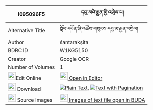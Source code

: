 |I095096F5|དབུ་མའི་རྒྱན་གྱི་འགྲེལ་པ། 
| --- | --- 
|Alternative Title |སློབ་དཔོན་ཞི་འཚོས་གསུངས་དབུ་མ་རྒྱན་འགྲེལ།
|Author| śantarakṣita
|BDRC ID | W1KG5150
|Creator | Google OCR
|Number of Volumes| 1
|<img width="25" src="https://img.icons8.com/color/25/000000/edit-property.png">Edit Online| [<img width="25" src="https://avatars.githubusercontent.com/u/45091458?s=200&v=4"> Open in Editor](http://editor.openpecha.org/I095096F5)
|<img width="25" src="https://img.icons8.com/fluent/48/000000/download-2.png"/>  Download | [![](https://img.icons8.com/color/20/000000/txt.png)Plain Text](https://github.com/Openpecha/I095096F5/releases/download/v1/uma_i_gyen_gyi_drelpa_plain_I095096F5.zip), [![](https://img.icons8.com/color/20/000000/txt.png)Text with Pagination](https://github.com/Openpecha/I095096F5/releases/download/v1/uma_i_gyen_gyi_drelpa_pages_I095096F5.zip)
|<img width="25" src="https://img.icons8.com/plasticine/100/000000/pictures-folder.png"/>  Source Images | [<img width="25" src="https://library.bdrc.io/icons/BUDA-small.svg"> Images of text file open in BUDA](https://library.bdrc.io/show/bdr:W1KG5150)